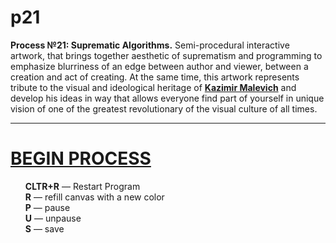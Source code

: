 # p21
**Process №21: Suprematic Algorithms.** Semi-procedural interactive artwork, that brings together aesthetic of suprematism and programming to emphasize blurriness of an edge between author and viewer, between a creation and act of creating. At the same time, this artwork represents tribute to the visual and ideological heritage of <a href="https://en.wikipedia.org/wiki/Kazimir_Malevich" target="_blank"><b>Kazimir Malevich</b></a> and develop his ideas in way that allows everyone find part of yourself in unique vision of one of the greatest revolutionary of the visual culture of all times.

***

# <a href="https://rhizomicmaze.github.io/p21/suprematicalgorithms/" target="_blank"><b>BEGIN PROCESS</b></a>

<ul style="list-style-type:none">
  <li><b>CLTR+R</b> — Restart Program</li>
  <li><b>R</b> — refill canvas with a new color</li>
  <li><b>P</b> — pause</li>
  <li><b>U</b> — unpause</li>
  <li><b>S</b> — save</li>
</ul>
